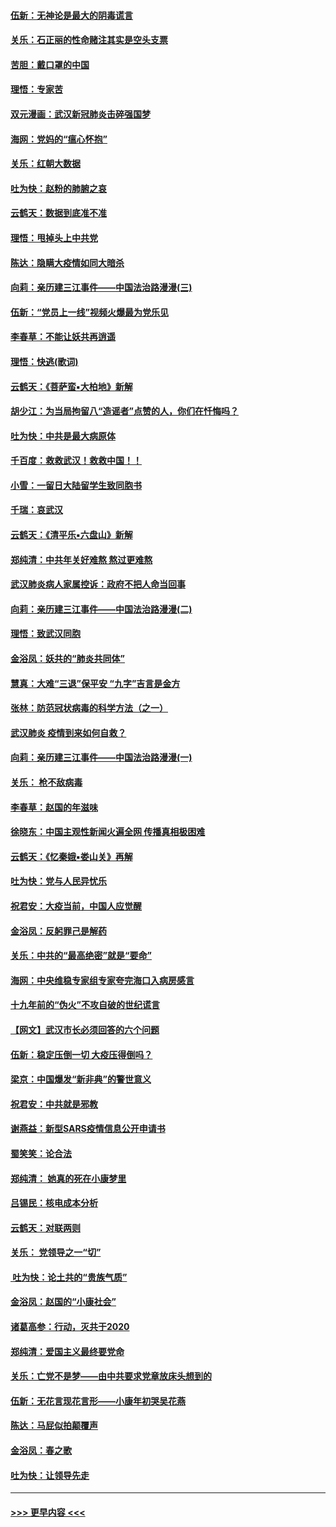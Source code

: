 #### [伍新：无神论是最大的阴毒谎言](../pages/nsc993/n11846129.md?t=02061311) 
#### [关乐：石正丽的性命赌注其实是空头支票](../pages/nsc993/n11846109.md?t=02061311) 
#### [苦胆：戴口罩的中国](../pages/nsc993/n11845576.md?t=02061311) 
#### [理悟：专家苦](../pages/nsc993/n11845564.md?t=02061311) 
#### [双元漫画：武汉新冠肺炎击碎强国梦](../pages/nsc993/n11843320.md?t=02061311) 
#### [海网：党妈的“瘟心怀抱”](../pages/nsc993/n11840740.md?t=02061311) 
#### [关乐：红朝大数据](../pages/nsc993/n11840675.md?t=02061311) 
#### [吐为快：赵粉的肺腑之哀](../pages/nsc993/n11840618.md?t=02061311) 
#### [云鹤天：数据到底准不准](../pages/nsc993/n11840325.md?t=02061311) 
#### [理悟：甩掉头上中共党](../pages/nsc993/n11838826.md?t=02061311) 
#### [陈达：隐瞒大疫情如同大暗杀](../pages/nsc993/n11838771.md?t=02061311) 
#### [向莉：亲历建三江事件——中国法治路漫漫(三)](../pages/nsc993/n11831825.md?t=02061311) 
#### [伍新：“党员上一线”视频火爆最为党乐见](../pages/nsc993/n11838200.md?t=02061311) 
#### [李春草：不能让妖共再逍遥](../pages/nsc993/n11838102.md?t=02061311) 
#### [理悟：快逃(歌词)](../pages/nsc993/n11838083.md?t=02061311) 
#### [云鹤天：《菩萨蛮▪大柏地》新解](../pages/nsc993/n11838059.md?t=02061311) 
#### [胡少江：为当局拘留八“造谣者”点赞的人，你们在忏悔吗？](../pages/nsc993/n11836801.md?t=02061311) 
#### [吐为快：中共是最大病原体](../pages/nsc993/n11836748.md?t=02061311) 
#### [千百度：救救武汉！救救中国！！](../pages/nsc993/n11836145.md?t=02061311) 
#### [小雪：一留日大陆留学生致同胞书](../pages/nsc993/n11834624.md?t=02061311) 
#### [千瑞：哀武汉](../pages/nsc993/n11833647.md?t=02061311) 
#### [云鹤天：《清平乐▪六盘山》新解](../pages/nsc993/n11833611.md?t=02061311) 
#### [郑纯清：中共年关好难熬 熬过更难熬](../pages/nsc993/n11833489.md?t=02061311) 
#### [武汉肺炎病人家属控诉：政府不把人命当回事](../pages/nsc993/n11833205.md?t=02061311) 
#### [向莉：亲历建三江事件——中国法治路漫漫(二)](../pages/nsc993/n11829102.md?t=02061311) 
#### [理悟：致武汉同胞](../pages/nsc993/n11831522.md?t=02061311) 
#### [金浴凤：妖共的“肺炎共同体”](../pages/nsc993/n11829448.md?t=02061311) 
#### [慧真：大难“三退”保平安 “九字”吉言是金方](../pages/nsc993/n11829501.md?t=02061311) 
#### [张林：防范冠状病毒的科学方法（之一）](../pages/nsc993/n11828618.md?t=02061311) 
#### [武汉肺炎 疫情到来如何自救？](../pages/nsc993/n11827632.md?t=02061311) 
#### [向莉：亲历建三江事件——中国法治路漫漫(一)](../pages/nsc993/n11827190.md?t=02061311) 
#### [关乐： 枪不敌病毒](../pages/nsc993/n11826746.md?t=02061311) 
#### [李春草：赵国的年滋味](../pages/nsc993/n11826321.md?t=02061311) 
#### [徐晓东：中国主观性新闻火遍全网 传播真相极困难](../pages/nsc993/n11826508.md?t=02061311) 
#### [云鹤天：《忆秦娥▪娄山关》再解](../pages/nsc993/n11824682.md?t=02061311) 
#### [吐为快：党与人民异忧乐](../pages/nsc993/n11824660.md?t=02061311) 
#### [祝君安：大疫当前，中国人应觉醒](../pages/nsc993/n11821946.md?t=02061311) 
#### [金浴凤：反躬罪己是解药](../pages/nsc993/n11820280.md?t=02061311) 
#### [关乐：中共的“最高绝密”就是“要命”](../pages/nsc993/n11816946.md?t=02061311) 
#### [海网：中央维稳专家组专家夸完海口入病房感言](../pages/nsc993/n11815138.md?t=02061311) 
#### [十九年前的“伪火”不攻自破的世纪谎言](../pages/nsc993/n11813238.md?t=02061311) 
#### [【网文】武汉市长必须回答的六个问题](../pages/nsc993/n11813848.md?t=02061311) 
#### [伍新：稳定压倒一切 大疫压得倒吗？](../pages/nsc993/n11812634.md?t=02061311) 
#### [梁京：中国爆发“新非典”的警世意义](../pages/nsc993/n11812554.md?t=02061311) 
#### [祝君安：中共就是邪教](../pages/nsc993/n11812431.md?t=02061311) 
#### [谢燕益：新型SARS疫情信息公开申请书](../pages/nsc993/n11808840.md?t=02061311) 
#### [蜀笑笑：论合法](../pages/nsc993/n11808064.md?t=02061311) 
#### [郑纯清： 她真的死在小康梦里](../pages/nsc993/n11806623.md?t=02061311) 
#### [吕锡民：核电成本分析](../pages/nsc993/n11806284.md?t=02061311) 
#### [云鹤天：对联两则](../pages/nsc993/n11805957.md?t=02061311) 
#### [关乐： 党领导之一“切”](../pages/nsc993/n11804505.md?t=02061311) 
#### [ 吐为快：论土共的“贵族气质”](../pages/nsc993/n11804490.md?t=02061311) 
#### [金浴凤：赵国的“小康社会”](../pages/nsc993/n11804452.md?t=02061311) 
#### [诸葛高参：行动，灭共于2020](../pages/nsc993/n11804120.md?t=02061311) 
#### [郑纯清：爱国主义最终要党命](../pages/nsc993/n11802197.md?t=02061311) 
#### [关乐：亡党不是梦——由中共要求党章放床头想到的](../pages/nsc993/n11802156.md?t=02061311) 
#### [伍新：无花言现花言形——小康年初哭吴花燕](../pages/nsc993/n11800044.md?t=02061311) 
#### [陈达：马屁似拍颠覆声](../pages/nsc993/n11800010.md?t=02061311) 
#### [金浴凤：春之歌](../pages/nsc993/n11797687.md?t=02061311) 
#### [吐为快：让领导先走](../pages/nsc993/n11797512.md?t=02061311) 

----
#### [ >>> 更早内容 <<< ](../indexes/nsc993-earlier.md)

